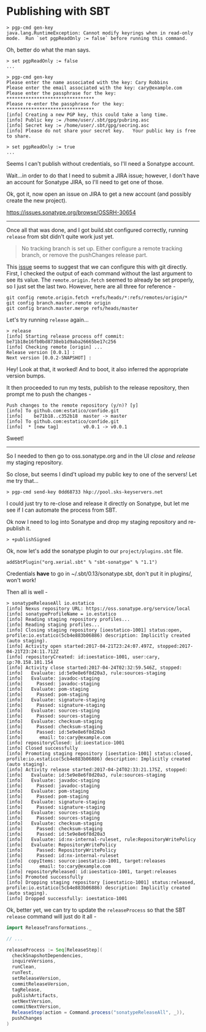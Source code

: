 # Publishing with SBT

```
> pgp-cmd gen-key
java.lang.RuntimeException: Cannot modify keyrings when in read-only mode.  Run `set pgpReadOnly := false` before running this command.
```

Oh, better do what the man says.

```
> set pgpReadOnly := false
...

> pgp-cmd gen-key
Please enter the name associated with the key: Cary Robbins
Please enter the email associated with the key: cary@example.com
Please enter the passphrase for the key: ********************************
Please re-enter the passphrase for the key: ********************************
[info] Creating a new PGP key, this could take a long time.
[info] Public key := /home/user/.sbt/gpg/pubring.asc
[info] Secret key := /home/user/.sbt/gpg/secring.asc
[info] Please do not share your secret key.   Your public key is free to share.

> set pgpReadOnly := true
...
```

Seems I can't publish without credentials, so I'll need a Sonatype account.

Wait...in order to do that I need to submit a JIRA issue; however, I don't have an
account for Sonatype JIRA, so I'll need to get one of those.

Ok, got it, now open an issue on JIRA to get a new account (and possibly create the
new project).

https://issues.sonatype.org/browse/OSSRH-30654

---------------------------

Once all that was done, and I got build.sbt configured correctly, running `release` from
sbt didn't quite work just yet.

> No tracking branch is set up. Either configure a remote tracking branch, or remove the pushChanges release part.

This [issue](https://github.com/sbt/sbt-release/issues/100) seems to suggest that
we can configure this with git directly. First, I checked the output of each command without
the last argument to see its value. The `remote.origin.fetch` seemed to already be set
properly, so I just set the last two. However, here are all three for reference -

```
git config remote.origin.fetch +refs/heads/*:refs/remotes/origin/*
git config branch.master.remote origin
git config branch.master.merge refs/heads/master
```

Let's try running `release` again...

```
> release
[info] Starting release process off commit: be71b18e16fb0bd8738eb1d9aba26665be17c256
[info] Checking remote [origin] ...
Release version [0.0.1] :
Next version [0.0.2-SNAPSHOT] :
```

Hey! Look at that, it worked! And to boot, it also inferred the appropriate version bumps.

It then proceeded to run my tests, publish to the release repository, then prompt
me to push the changes -

```
Push changes to the remote repository (y/n)? [y]
[info] To github.com:estatico/confide.git
[info]    be71b18..c352b18  master -> master
[info] To github.com:estatico/confide.git
[info]  * [new tag]         v0.0.1 -> v0.0.1
```

Sweet!

----------------------------------------

So I needed to then go to oss.sonatype.org and in the UI _close_ and _release_ my
staging repository.

So close, but seems I dind't upload my public key to one of the servers! Let me
try that...

```
> pgp-cmd send-key 0dd68733 hkp://pool.sks-keyservers.net
```

I could just try to re-close and release it directly on Sonatype, but let me see
if I can automate the process from SBT.

Ok now I need to log into Sonatype and drop my staging repository and re-publish it.

```
> +publishSigned
```

Ok, now let's add the sonatype plugin to our `project/plugins.sbt` file.

```
addSbtPlugin("org.xerial.sbt" % "sbt-sonatype" % "1.1")
```

Credentials **have** to go in ~/.sbt/0.13/sonatype.sbt, don't put it in plugins/, won't work!

Then all is well -

```
> sonatypeReleaseAll io.estatico
[info] Nexus repository URL: https://oss.sonatype.org/service/local
[info] sonatypeProfileName = io.estatico
[info] Reading staging repository profiles...
[info] Reading staging profiles...
[info] Closing staging repository [ioestatico-1001] status:open, profile:io.estatico(5cb4e883b06886) description: Implicitly created (auto staging).
[info] Activity open started:2017-04-21T23:24:07.497Z, stopped:2017-04-21T23:24:11.712Z
[info] repositoryCreated: id:ioestatico-1001, user:cary, ip:70.158.101.154
[info] Activity close started:2017-04-24T02:32:59.546Z, stopped:
[info]   Evaluate: id:5e9e8e6f8d20a3, rule:sources-staging
[info]   Evaluate: javadoc-staging
[info]     Passed: javadoc-staging
[info]   Evaluate: pom-staging
[info]     Passed: pom-staging
[info]   Evaluate: signature-staging
[info]     Passed: signature-staging
[info]   Evaluate: sources-staging
[info]     Passed: sources-staging
[info]   Evaluate: checksum-staging
[info]     Passed: checksum-staging
[info]     Passed: id:5e9e8e6f8d20a3
[info]      email: to:cary@example.com
[info] repositoryClosed: id:ioestatico-1001
[info] Closed successfully
[info] Promoting staging repository [ioestatico-1001] status:closed, profile:io.estatico(5cb4e883b06886) description: Implicitly created (auto staging).
[info] Activity release started:2017-04-24T02:33:21.175Z, stopped:
[info]   Evaluate: id:5e9e8e6f8d20a3, rule:sources-staging
[info]   Evaluate: javadoc-staging
[info]     Passed: javadoc-staging
[info]   Evaluate: pom-staging
[info]     Passed: pom-staging
[info]   Evaluate: signature-staging
[info]     Passed: signature-staging
[info]   Evaluate: sources-staging
[info]     Passed: sources-staging
[info]   Evaluate: checksum-staging
[info]     Passed: checksum-staging
[info]     Passed: id:5e9e8e6f8d20a3
[info]   Evaluate: id:nx-internal-ruleset, rule:RepositoryWritePolicy
[info]   Evaluate: RepositoryWritePolicy
[info]     Passed: RepositoryWritePolicy
[info]     Passed: id:nx-internal-ruleset
[info]  copyItems: source:ioestatico-1001, target:releases
[info]      email: to:cary@example.com
[info] repositoryReleased: id:ioestatico-1001, target:releases
[info] Promoted successfully
[info] Dropping staging repository [ioestatico-1001] status:released, profile:io.estatico(5cb4e883b06886) description: Implicitly created (auto staging).
[info] Dropped successfully: ioestatico-1001
```

Ok, better yet, we can try to update the `releaseProcess` so that the SBT `release` command
will just do it all -

```sbt
import ReleaseTransformations._

// ...

releaseProcess := Seq[ReleaseStep](
  checkSnapshotDependencies,
  inquireVersions,
  runClean,
  runTest,
  setReleaseVersion,
  commitReleaseVersion,
  tagRelease,
  publishArtifacts,
  setNextVersion,
  commitNextVersion,
  ReleaseStep(action = Command.process("sonatypeReleaseAll", _)),
  pushChanges
)
```
